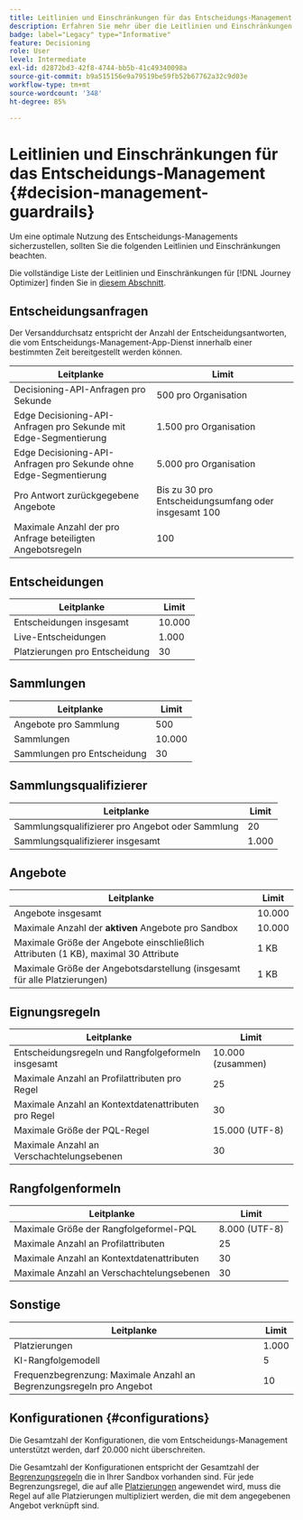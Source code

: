```yaml
---
title: Leitlinien und Einschränkungen für das Entscheidungs-Management
description: Erfahren Sie mehr über die Leitlinien und Einschränkungen für das Entscheidungs-Management.
badge: label="Legacy" type="Informative"
feature: Decisioning
role: User
level: Intermediate
exl-id: d2872bd3-42f8-4744-bb5b-41c49340098a
source-git-commit: b9a515156e9a79519be59fb52b67762a32c9d03e
workflow-type: tm+mt
source-wordcount: '348'
ht-degree: 85%

---
```


# Leitlinien und Einschränkungen für das Entscheidungs-Management {#decision-management-guardrails}

Um eine optimale Nutzung des Entscheidungs-Managements sicherzustellen, sollten Sie die folgenden Leitlinien und Einschränkungen beachten.

Die vollständige Liste der Leitlinien und Einschränkungen für [!DNL Journey Optimizer] finden Sie in [diesem Abschnitt](../start/guardrails.md).

## Entscheidungsanfragen

Der Versanddurchsatz entspricht der Anzahl der Entscheidungsantworten, die vom Entscheidungs-Management-App-Dienst innerhalb einer bestimmten Zeit bereitgestellt werden können.

| Leitplanke | Limit |
| ------- | ------- |
| Decisioning-API-Anfragen pro Sekunde | 500 pro Organisation |
| Edge Decisioning-API-Anfragen pro Sekunde mit Edge-Segmentierung | 1.500 pro Organisation |
| Edge Decisioning-API-Anfragen pro Sekunde ohne Edge-Segmentierung | 5.000 pro Organisation |
| Pro Antwort zurückgegebene Angebote | Bis zu 30 pro Entscheidungsumfang oder insgesamt 100 |
| Maximale Anzahl der pro Anfrage beteiligten Angebotsregeln | 100 |

## Entscheidungen

| Leitplanke | Limit |
| ------- | ------- |
| Entscheidungen insgesamt | 10.000 |
| Live-Entscheidungen | 1.000 |
| Platzierungen pro Entscheidung | 30 |

## Sammlungen

| Leitplanke | Limit |
| ------- | ------- |
| Angebote pro Sammlung | 500 |
| Sammlungen | 10.000 |
| Sammlungen pro Entscheidung | 30 |

## Sammlungsqualifizierer

| Leitplanke | Limit |
| ------- | ------- |
| Sammlungsqualifizierer pro Angebot oder Sammlung | 20 |
| Sammlungsqualifizierer insgesamt | 1.000 |

## Angebote

| Leitplanke | Limit |
| ------- | ------- |
| Angebote insgesamt | 10.000 |
| Maximale Anzahl der **aktiven** Angebote pro Sandbox | 10.000 |
| Maximale Größe der Angebote einschließlich Attributen (1 KB), maximal 30 Attribute | 1 KB |
| Maximale Größe der Angebotsdarstellung (insgesamt für alle Platzierungen) | 1 KB |

## Eignungsregeln

| Leitplanke | Limit |
| ------- | ------- |
| Entscheidungsregeln und Rangfolgeformeln insgesamt | 10.000 (zusammen) |
| Maximale Anzahl an Profilattributen pro Regel | 25 |
| Maximale Anzahl an Kontextdatenattributen pro Regel | 30 |
| Maximale Größe der PQL-Regel | 15.000 (UTF-8) |
| Maximale Anzahl an Verschachtelungsebenen | 30 |

## Rangfolgenformeln

| Leitplanke | Limit |
| ------- | ------- |
| Maximale Größe der Rangfolgeformel-PQL | 8.000 (UTF-8) |
| Maximale Anzahl an Profilattributen | 25 |
| Maximale Anzahl an Kontextdatenattributen | 30 |
| Maximale Anzahl an Verschachtelungsebenen | 30 |

## Sonstige

| Leitplanke | Limit |
| ------- | ------- |
| Platzierungen | 1.000 |
| KI-Rangfolgemodell | 5 |
| Frequenzbegrenzung: Maximale Anzahl an Begrenzungsregeln pro Angebot | 10 |

## Konfigurationen  {#configurations}

Die Gesamtzahl der Konfigurationen, die vom Entscheidungs-Management unterstützt werden, darf 20.000 nicht überschreiten.

Die Gesamtzahl der Konfigurationen entspricht der Gesamtzahl der [Begrenzungsregeln](offer-library/add-constraints.md#capping) die in Ihrer Sandbox vorhanden sind. Für jede Begrenzungsregel, die auf alle [Platzierungen](offer-library/creating-placements.md) angewendet wird, muss die Regel auf alle Platzierungen multipliziert werden, die mit dem angegebenen Angebot verknüpft sind.

